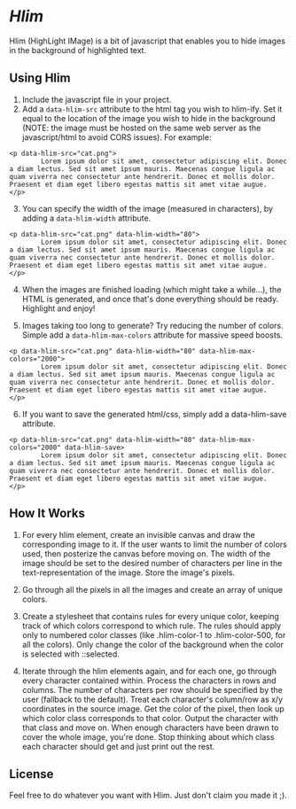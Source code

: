 # _Hlim_

Hlim (HighLight IMage) is a bit of javascript that enables you to hide images in the background of highlighted text.

## Using Hlim

1. Include the javascript file in your project.
2. Add a `data-hlim-src` attribute to the html tag you wish to hlim-ify. Set it equal to the location of the image you wish to hide in the background (NOTE: the image must be hosted on the same web server as the javascript/html to avoid CORS issues). For example: 
```
<p data-hlim-src="cat.png">
        Lorem ipsum dolor sit amet, consectetur adipiscing elit. Donec a diam lectus. Sed sit amet ipsum mauris. Maecenas congue ligula ac quam viverra nec consectetur ante hendrerit. Donec et mollis dolor. Praesent et diam eget libero egestas mattis sit amet vitae augue.
</p>
```

3. You can specify the width of the image (measured in characters), by adding a `data-hlim-width` attribute.
```
<p data-hlim-src="cat.png" data-hlim-width="80">
        Lorem ipsum dolor sit amet, consectetur adipiscing elit. Donec a diam lectus. Sed sit amet ipsum mauris. Maecenas congue ligula ac quam viverra nec consectetur ante hendrerit. Donec et mollis dolor. Praesent et diam eget libero egestas mattis sit amet vitae augue.
</p>
```

4. When the images are finished loading (which might take a while...), the HTML is generated, and once that's done everything should be ready. Highlight and enjoy!

5. Images taking too long to generate? Try reducing the number of colors. Simple add a `data-hlim-max-colors` attribute for massive speed boosts.
```
<p data-hlim-src="cat.png" data-hlim-width="80" data-hlim-max-colors="2000">
        Lorem ipsum dolor sit amet, consectetur adipiscing elit. Donec a diam lectus. Sed sit amet ipsum mauris. Maecenas congue ligula ac quam viverra nec consectetur ante hendrerit. Donec et mollis dolor. Praesent et diam eget libero egestas mattis sit amet vitae augue.
</p>
```

6. If you want to save the generated html/css, simply add a data-hlim-save attribute.
```
<p data-hlim-src="cat.png" data-hlim-width="80" data-hlim-max-colors="2000" data-hlim-save>
        Lorem ipsum dolor sit amet, consectetur adipiscing elit. Donec a diam lectus. Sed sit amet ipsum mauris. Maecenas congue ligula ac quam viverra nec consectetur ante hendrerit. Donec et mollis dolor. Praesent et diam eget libero egestas mattis sit amet vitae augue.
</p>
```

## How It Works

1. For every hlim element, create an invisible canvas and draw the corresponding image to it. If the user wants to limit the number of colors used, then posterize the canvas before moving on. The width of the image should be set to the desired number of characters per line in the text-representation of the image. Store the image's pixels.

2. Go through all the pixels in all the images and create an array of unique colors.

3. Create a stylesheet that contains rules for every unique color, keeping track of which colors correspond to which rule. The rules should apply only to numbered color classes (like .hlim-color-1 to .hlim-color-500, for all the colors). Only change the color of the background when the color is selected with ::selected.

4. Iterate through the hlim elements again, and for each one, go through every character contained within. Process the characters in rows and columns. The number of characters per row should be specified by the user (fallback to the default). Treat each character's column/row as x/y coordinates in the source image. Get the color of the pixel, then look up which color class corresponds to that color. Output the character with that class and move on. When enough characters have been drawn to cover the whole image, you're done. Stop thinking about which class each character should get and just print out the rest. 

## License

Feel free to do whatever you want with Hlim. Just don't claim you made it ;).